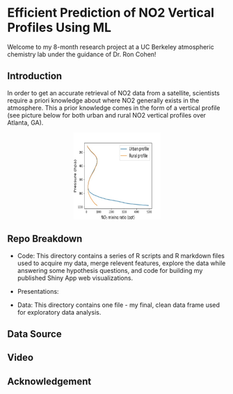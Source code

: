 # Efficient Prediction of NO2 Vertical Profiles Using ML

Welcome to my 8-month research project at a UC Berkeley atmospheric chemistry lab under the guidance of Dr. Ron Cohen! 

## Introduction

In order to get an accurate retrieval of NO2 data from a satellite, scientists require a priori knowledge about where NO2 generally exists in the atmosphere. This a prior knowledge comes in the form of a vertical profile (see picture below for both urban and rural NO2 vertical profiles over Atlanta, GA). 

<p align="center">
  <img height="200" width="200" src="average_both_profile.jpeg" />
</p>

## Repo Breakdown

- Code: This directory contains a series of R scripts and R markdown files used to acquire my data, merge relevent features, explore the data while answering some hypothesis questions, and code for building my published Shiny App web visualizations.

- Presentations:

- Data: This directory contains one file - my final, clean data frame used for exploratory data analysis.

## Data Source



## Video



## Acknowledgement

